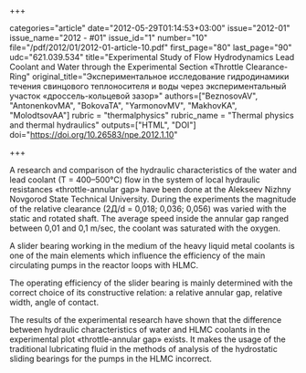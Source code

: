 +++

categories="article"
date="2012-05-29T01:14:53+03:00"
issue="2012-01"
issue_name="2012 - #01"
issue_id="1"
number="10"
file="/pdf/2012/01/2012-01-article-10.pdf"
first_page="80"
last_page="90"
udc="621.039.534"
title="Experimental Study of Flow Hydrodynamics Lead Coolant and Water through the Experimental Section «Throttle Clearance-Ring"
original_title="Экспериментальное исследование гидродинамики течения свинцового теплоносителя и воды через экспериментальный участок «дроссель-кольцевой зазор»"
authors=["BeznosovAV", "AntonenkovMA", "BokovaTA", "YarmonovMV", "MakhovKA", "MolodtsovAA"]
rubric = "thermalphysics"
rubric_name = "Thermal physics and thermal hydraulics"
outputs=["HTML", "DOI"]
doi="https://doi.org/10.26583/npe.2012.1.10"

+++

A research and comparison of the hydraulic characteristics of the water and lead coolant (T = 400–500°С) flow in the system of local hydraulic resistances «throttle-annular gap» have been done at the Alekseev Nizhny Novgorod State Technical University. During the experiments the magnitude of the relative clearance (2Д/d = 0,018; 0,036; 0,056) was varied with the static and rotated shaft. The average speed inside the annular gap ranged between 0,01 and 0,1 m/sec, the coolant was saturated with the oxygen.

A slider bearing working in the medium of the heavy liquid metal coolants is one of the main elements which influence the efficiency of the main circulating pumps in the reactor loops with HLMC.

The operating efficiency of the slider bearing is mainly determined with the correct choice of its constructive relation: a relative annular gap, relative width, angle of contact.

The results of the experimental research have shown that the difference between hydraulic characteristics of water and HLMC coolants in the experimental plot «throttle-annular gap» exists. It makes the usage of the traditional lubricating fluid in the methods of analysis of the hydrostatic sliding bearings for the pumps in the HLMC incorrect.